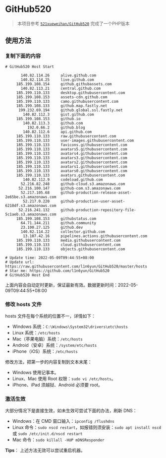 # GitHub520

> 本项目参考   [`521xueweihan/GitHub520`](https://github.com/521xueweihan/GitHub520 ) 完成了一个PHP版本

## 使用方法

### 复制下面的内容

```text
# GitHub520 Host Start

       140.82.114.26     alive.github.com
       140.82.114.25     live.github.com
     185.199.108.154     github.githubassets.com
       140.82.113.21     central.github.com
     185.199.110.133     desktop.githubusercontent.com
     185.199.108.153     assets-cdn.github.com
     185.199.110.133     camo.githubusercontent.com
     185.199.108.133     github.map.fastly.net
      199.232.69.194     github.global.ssl.fastly.net
        140.82.112.3     gist.github.com
     185.199.108.153     github.io
        140.82.113.3     github.com
          192.0.66.2     github.blog
        140.82.112.6     api.github.com
     185.199.110.133     raw.githubusercontent.com
     185.199.110.133     user-images.githubusercontent.com
     185.199.110.133     favicons.githubusercontent.com
     185.199.110.133     avatars5.githubusercontent.com
     185.199.110.133     avatars4.githubusercontent.com
     185.199.110.133     avatars3.githubusercontent.com
     185.199.110.133     avatars2.githubusercontent.com
     185.199.110.133     avatars1.githubusercontent.com
     185.199.110.133     avatars0.githubusercontent.com
     185.199.110.133     avatars.githubusercontent.com
        140.82.112.9     codeload.github.com
       52.216.82.248     github-cloud.s3.amazonaws.com
      52.216.100.147     github-com.s3.amazonaws.com
       52.217.105.68     github-production-release-asset-2e65be.s3.amazonaws.com
        52.217.0.220     github-production-user-asset-6210df.s3.amazonaws.com
      52.216.241.132     github-production-repository-file-5c1aeb.s3.amazonaws.com
     185.199.108.153     githubstatus.com
       64.71.144.211     github.community
       23.100.27.125     github.dev
       140.82.114.22     collector.github.com
        13.107.42.16     pipelines.actions.githubusercontent.com
     185.199.110.133     media.githubusercontent.com
     185.199.110.133     cloud.githubusercontent.com
     185.199.110.133     objects.githubusercontent.com

# Update time: 2022-05-09T09:44:55+08:00
# Update url: https://raw.githubusercontent.com/l1n6yun/GitHub520/master/hosts
# Star me: https://github.com/l1n6yun/GitHub520
# GitHub520 Host End

```

上面内容会自动定时更新，保证最新有效。数据更新时间：2022-05-09T09:44:55+08:00

### 修改 hosts 文件

hosts 文件在每个系统的位置不一，详情如下：

- Windows 系统：`C:\Windows\System32\drivers\etc\hosts`
- Linux 系统：`/etc/hosts`
- Mac（苹果电脑）系统：`/etc/hosts`
- Android（安卓）系统：`/system/etc/hosts`
- iPhone（iOS）系统：`/etc/hosts`

修改方法，把第一步的内容复制到文本末尾：

- Windows 使用记事本。
- Linux、Mac 使用 Root 权限：`sudo vi /etc/hosts`。
- iPhone、iPad 须越狱、Android 必须要 root。

### 激活生效

大部分情况下是直接生效，如未生效可尝试下面的办法，刷新 DNS：

- Windows：在 CMD 窗口输入：`ipconfig /flushdns`
- Linux 命令：`sudo nscd restart`，如报错则须安装：`sudo apt install nscd` 或 `sudo /etc/init.d/nscd restart`
- Mac 命令：`sudo killall -HUP mDNSResponder`

**Tips**： 上述方法无效可以尝试重启机器。